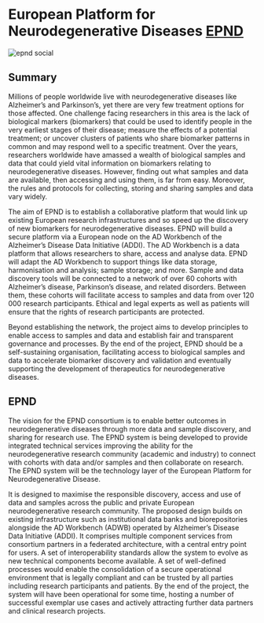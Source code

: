 # European Platform for Neurodegenerative Diseases [EPND](https://epnd.org/)

![epnd social](https://user-images.githubusercontent.com/94359606/187713642-b02a777f-e281-40cf-a436-b126a94f5423.png)

## Summary
Millions of people worldwide live with neurodegenerative diseases like Alzheimer’s and Parkinson’s, yet there are very few treatment options for those affected. One challenge facing researchers in this area is the lack of biological markers (biomarkers) that could be used to identify people in the very earliest stages of their disease; measure the effects of a potential treatment; or uncover clusters of patients who share biomarker patterns in common and may respond well to a specific treatment.
Over the years, researchers worldwide have amassed a wealth of biological samples and data that could yield vital information on biomarkers relating to neurodegenerative diseases. However, finding out what samples and data are available, then accessing and using them, is far from easy. Moreover, the rules and protocols for collecting, storing and sharing samples and data vary widely.

The aim of EPND is to establish a collaborative platform that would link up existing European research infrastructures and so speed up the discovery of new biomarkers for neurodegenerative diseases.
EPND will build a secure platform via a European node on the AD Workbench of the Alzheimer’s Disease Data Initiative (ADDI). The AD Workbench is a data platform that allows researchers to share, access and analyse data. EPND will adapt the AD Workbench to support things like data storage, harmonisation and analysis; sample storage; and more. Sample and data discovery tools will be connected to a network of over 60 cohorts with Alzheimer’s disease, Parkinson’s disease, and related disorders. Between them, these cohorts will facilitate access to samples and data from over 120 000 research participants.
Ethical and legal experts as well as patients will ensure that the rights of research participants are protected.

Beyond establishing the network, the project aims to develop principles to enable access to samples and data and establish fair and transparent governance and processes.
By the end of the project, EPND should be a self-sustaining organisation, facilitating access to biological samples and data to accelerate biomarker discovery and validation and eventually supporting the development of therapeutics for neurodegenerative diseases.

## EPND 
The vision for the EPND consortium is to enable better outcomes in neurodegenerative diseases through more data and sample discovery, and sharing for research use. The EPND system is being developed to provide integrated technical services improving the ability for the neurodegenerative research community (academic and industry) to connect with cohorts with data and/or samples and then collaborate on research. 
The EPND system will be the technology layer of the European Platform for Neurodegenerative Disease.

It is designed to maximise the responsible discovery, access and use of data and samples across the public and private European neurodegenerative research community. The proposed design builds on existing infrastructure such as institutional data banks and biorepositories alongside the AD Workbench (ADWB) operated by Alzheimer’s Disease Data Initiative (ADDI). It comprises multiple component services from consortium partners in a federated architecture, with a central entry point for users. A set of interoperability standards allow the system to evolve as new technical components become available. A set of well-defined processes would enable the consolidation of a secure operational environment that is legally compliant and can be trusted by all parties including research participants and patients.
By the end of the project, the system will have been operational for some time, hosting a number of successful exemplar use cases and actively attracting further data partners and clinical research projects. 

